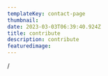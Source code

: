 ```yaml
---
templateKey: contact-page
thumbnail: 
date: 2023-03-03T06:39:40.924Z
title: contribute
description: contribute
featuredimage: 
---
```

/